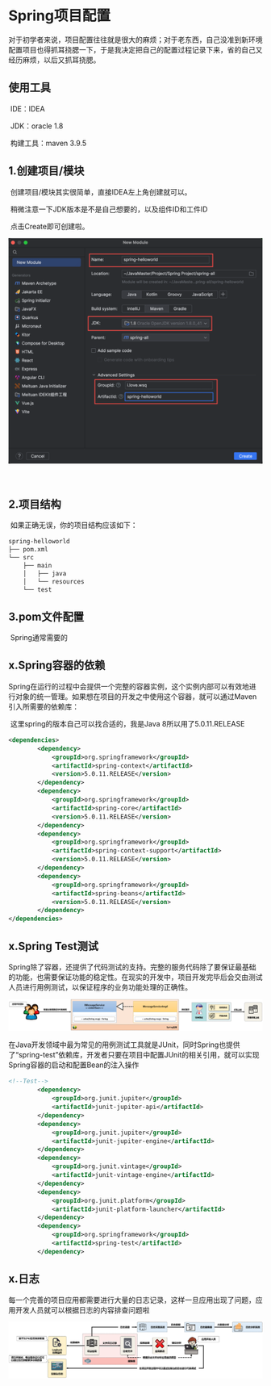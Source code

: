 # Spring项目配置

​	对于初学者来说，项目配置往往就是很大的麻烦；对于老东西，自己没准到新环境配置项目也得抓耳挠腮一下，于是我决定把自己的配置过程记录下来，省的自己又经历麻烦，以后又抓耳挠腮。

## 使用工具

​	IDE：IDEA

​	JDK：oracle 1.8

​	构建工具：maven 3.9.5



## 1.创建项目/模块

​	创建项目/模块其实很简单，直接IDEA左上角创建就可以。

​	稍微注意一下JDK版本是不是自己想要的，以及组件ID和工件ID

​	点击Create即可创建啦。

<img src="assets/image-20250124114629025.png" alt="image-20250124114629025" style="zoom:50%;" />

​	

## 2.项目结构

​	如果正确无误，你的项目结构应该如下：

```
spring-helloworld
├── pom.xml
└── src
    ├── main
    │   ├── java
    │   └── resources
    └── test
```



## 3.pom文件配置

​	Spring通常需要的















## x.Spring容器的依赖

​	Spring在运行的过程中会提供一个完整的容器实例，这个实例内部可以有效地进行对象的统一管理。如果想在项目的开发之中使用这个容器，就可以通过Maven引入所需要的依赖库：

​	这里spring的版本自己可以找合适的，我是Java 8所以用了5.0.11.RELEASE

```xml
<dependencies>
        <dependency>
            <groupId>org.springframework</groupId>
            <artifactId>spring-context</artifactId>
          	<version>5.0.11.RELEASE</version>
        </dependency>
        <dependency>
            <groupId>org.springframework</groupId>
            <artifactId>spring-core</artifactId>
          	<version>5.0.11.RELEASE</version>
        </dependency>
        <dependency>
            <groupId>org.springframework</groupId>
            <artifactId>spring-context-support</artifactId>
          	<version>5.0.11.RELEASE</version>
        </dependency>
        <dependency>
            <groupId>org.springframework</groupId>
            <artifactId>spring-beans</artifactId>
          	<version>5.0.11.RELEASE</version>
        </dependency>
</dependencies>
```



## x.Spring Test测试

​	Spring除了容器，还提供了代码测试的支持。完整的服务代码除了要保证最基础的功能，也需要保证功能的稳定性。在现实的开发中，项目开发完毕后会交由测试人员进行用例测试，以保证程序的业务功能处理的正确性。

![image-20250124141028681](assets/image-20250124141028681.png)

​	在Java开发领域中最为常见的用例测试工具就是JUnit，同时Spring也提供了“spring-test”依赖库，开发者只要在项目中配置JUnit的相关引用，就可以实现Spring容器的启动和配置Bean的注入操作

```xml
<!--Test-->
        <dependency>
            <groupId>org.junit.jupiter</groupId>
            <artifactId>junit-jupiter-api</artifactId>
        </dependency>
        <dependency>
            <groupId>org.junit.jupiter</groupId>
            <artifactId>junit-jupiter-engine</artifactId>
        </dependency>
        <dependency>
            <groupId>org.junit.vintage</groupId>
            <artifactId>junit-vintage-engine</artifactId>
        </dependency>
        <dependency>
            <groupId>org.junit.platform</groupId>
            <artifactId>junit-platform-launcher</artifactId>
        </dependency>
        <dependency>
            <groupId>org.springframework</groupId>
            <artifactId>spring-test</artifactId>
        </dependency>
```





## x.日志

​	每一个完善的项目应用都需要进行大量的日志记录，这样一旦应用出现了问题，应用开发人员就可以根据日志的内容排查问题啦

![image-20250124141340442](assets/image-20250124141340442.png)











